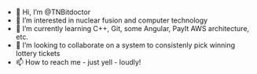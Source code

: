 - 👋 Hi, I’m @TNBitdoctor
- 👀 I’m interested in nuclear fusion and computer technology
- 🌱 I’m currently learning C++, Git, some Angular, PayIt AWS architecture, etc.
- 💞️ I’m looking to collaborate on a system to consistenly pick winning lottery tickets
- 📫 How to reach me - just yell - loudly!

<!---
TNBitdoctor/TNBitdoctor is a ✨ special ✨ repository because its `README.md` (this file) appears on your GitHub profile.
You can click the Preview link to take a look at your changes.
--->
